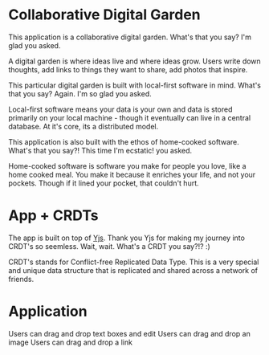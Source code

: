 # Collaborative Digital Garden 

This application is a collaborative digital garden. What's that you say? I'm glad you asked.

A digital garden is where ideas live and where ideas grow. Users 
write down thoughts, add links to things they want to share, add photos
that inspire.

This particular digital garden is built with local-first software in mind. What's that you say? Again. I'm so glad you asked.

Local-first software means your data is your own and data is stored primarily on your local machine - though it eventually can live in a central database. At it's core, its a distributed model.

This application is also built with the ethos of home-cooked software. What's that you say?! This time I'm ecstatic! you asked. 

Home-cooked software is software you make for people you love, like a home cooked meal. You make it because it enriches your life, and not your pockets. Though if it lined your pocket, that couldn't hurt.

# App + CRDTs

The app is built on top of [Yjs](https://docs.yjs.dev/). Thank you Yjs for making my journey into CRDT's so seemless. Wait, wait. What's a CRDT you say?!?
:)

CRDT's stands for Conflict-free Replicated Data Type. This is a very special and unique data structure that is replicated and shared across a network of friends.


# Application

Users can drag and drop text boxes and edit
Users can drag and drop an image
Users can drag and drop a link


# 